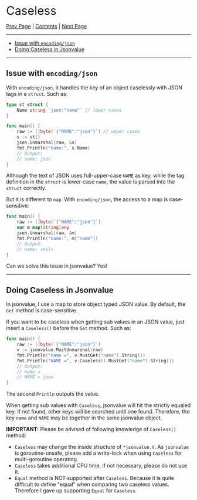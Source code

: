 
<font size=6>Caseless</font>

[Prev Page](./07_iteration.md) | [Contents](./README.md) | [Next Page](./09_conversion.md)

---

- [Issue with `encoding/json`](#issue-with-encodingjson)
- [Doing Caseless in Jsonvalue](#doing-caseless-in-jsonvalue)

---

## Issue with `encoding/json`

With `encoding/json`, it handles the key of an object caselessly with JSON tags in a `struct`. Such as:

```go
type st struct {
    Name string `json:"name"` // lower cases
}

func main() {
    raw := []byte(`{"NAME":"json"}`) // upper cases
    s := st{}
    json.Unmarshal(raw, &s)
    fmt.Println("name:", s.Name)
    // Output:
    // name: json
}
```

Although the text of JSON uses full-upper-case `NAME` as key, while the tag definition in the `struct` is lower-case `name`, the value is parsed into the `struct` correctly.

But it is different to `map`. With `encoding/json`, the access to a map is case-sensitive:

```go
func main() {
    raw := []byte(`{"NAME":"json"}`)
    var m map[string]any
    json.Unmarshal(raw, &m)
    fmt.Println("name:", m["name"])
    // Output:
    // name: <nil>
}
```

Can we solve this issue in jsonvalue? Yes!

---

## Doing Caseless in Jsonvalue

In jsonvalue, I use a map to store object typed JSON value. By default, the `Get` method is case-sensitive.

If you want to be caseless when getting sub values in an JSON value, just insert a `Caseless()` before the `Get` method. Such as:

```go
func main() {
    raw := []byte(`{"NAME":"json"}`)
    v := jsonvalue.MustUnmarshal(raw)
    fmt.Println("name =", v.MustGet("name").String())
    fmt.Println("NAME =", v.Caseless().MustGet("name").String())
    // Output:
    // name =
    // NAME = json
}
```

The second `Println` outputs the value.

When getting sub values with `Caseless`, jsonvalue will hit the strictly equaled key. If not found, other keys will be searched until one found. Therefore, the key `name` and `NAME` may be together in the same jsonvalue object.

**IMPORTANT:** Please be advised of following knowledge of `Caseless()` method:

- `Caseless` may change the inside structure of `*jsonvalue.V`. As `jsonvalue` is goroutine-unsafe, please add a write-lock when using `Caseless` for multi-goroutine operating.
- `Caseless` takes additional CPU time, if not necessary, please do not use it.
- `Equal` method is NOT supported after `Caseless`. Because it is quite difficult to define "equal" when comparing two caseless values. Therefore I gave up supporting `Equal` for `Caseless`.
